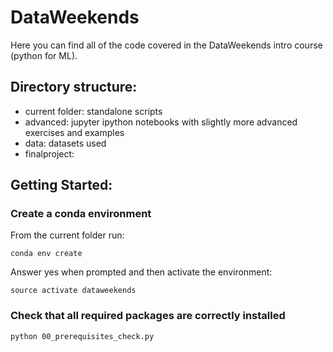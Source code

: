# DataWeekends

Here you can find all of the code covered in the DataWeekends intro course (python for ML).

## Directory structure:
- current folder: standalone scripts
- advanced: jupyter ipython notebooks with slightly more advanced exercises and examples
- data: datasets used
- finalproject:

## Getting Started:

### Create a conda environment
From the current folder run:
```shell
conda env create
```

Answer yes when prompted and then activate the environment:

```shell
source activate dataweekends
```

### Check that all required packages are correctly installed

```shell
python 00_prerequisites_check.py
```

